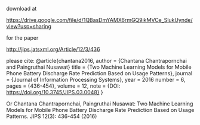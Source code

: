 download at

https://drive.google.com/file/d/1QBasDmYAMX6rmGQ9ikMVCe_SlukUynde/view?usp=sharing

for the paper


http://jips.jatsxml.org/Article/12/3/436

please cite:
@article{chantana2016,
  author  = {Chantana Chantrapornchai and Paingruthai Nusawat}
  title   = {Two Machine Learning Models for Mobile Phone Battery Discharge Rate Prediction Based on Usage Patterns},
  journal = {Journal of Information Processing Systems},
  year    = 2016
  number  = 6,
  pages   = {436-454},
  volume  = 12,
  note = {DOI: https://doi.org/10.3745/JIPS.03.0048}
}

Or
Chantana Chantrapornchai, Paingruthai Nusawat:
Two Machine Learning Models for Mobile Phone Battery Discharge Rate Prediction Based on Usage Patterns. JIPS 12(3): 436-454 (2016)


